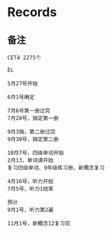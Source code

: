 # Records





## 备注



```
CET4 2275个

EL

5月27号开始

6月1号确定

7月6号第一册过完
7月28号，搞定第一册

9月3搞，第二册过完
9月30号，搞定第二册

10月7号，四级单词开始
2月13，单词课开始
复习四级单词、9年级练习册、新概念复习

4月16号，听力开始
7月5号，听力1结束

预计 
9月1号，听力第2遍

11月1号，新概念12复习完



```

